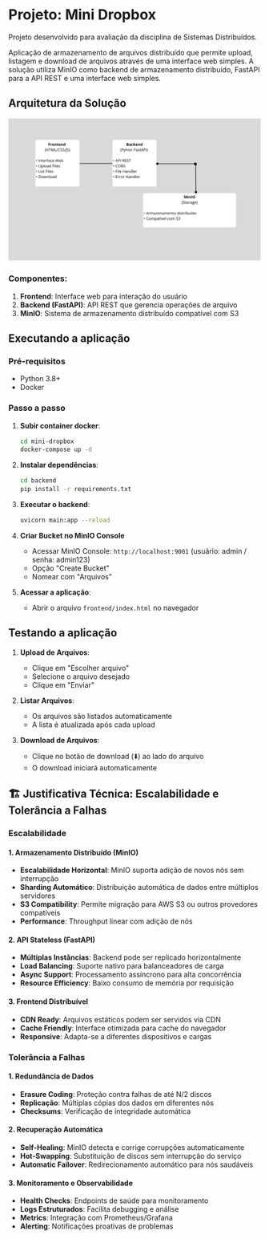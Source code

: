 # Projeto: Mini Dropbox 

Projeto desenvolvido para avaliação da disciplina de Sistemas Distribuídos.

Aplicação de armazenamento de arquivos distribuído que permite upload, listagem e download de arquivos através de uma interface web simples. A solução utiliza MinIO como backend de armazenamento distribuído, FastAPI para a API REST e uma interface web simples.

## Arquitetura da Solução

![Arquitetura da solução](arq.png)

### Componentes:

1. **Frontend**: Interface web para interação do usuário
2. **Backend (FastAPI)**: API REST que gerencia operações de arquivo
3. **MinIO**: Sistema de armazenamento distribuído compatível com S3

## Executando a aplicação

### Pré-requisitos

- Python 3.8+
- Docker

### Passo a passo

1. **Subir container docker**:
   ```bash
   cd mini-dropbox
   docker-compose up -d
   ```

2. **Instalar dependências**:
   ```bash
   cd backend
   pip install -r requirements.txt
   ```

3. **Executar o backend**:
   ```bash
   uvicorn main:app --reload 
   ```

4. **Criar Bucket no MinIO Console**
    - Acessar MinIO Console: `http://localhost:9001` (usuário: admin / senha: admin123)
    - Opção "Create Bucket"
    - Nomear com "Arquivos"

5. **Acessar a aplicação**:
   - Abrir o arquivo `frontend/index.html` no navegador

## Testando a aplicação

1. **Upload de Arquivos**:
   - Clique em "Escolher arquivo"
   - Selecione o arquivo desejado
   - Clique em "Enviar"

2. **Listar Arquivos**:
   - Os arquivos são listados automaticamente
   - A lista é atualizada após cada upload

3. **Download de Arquivos**:
   - Clique no botão de download (⬇️) ao lado do arquivo
   - O download iniciará automaticamente


## 🏗️ Justificativa Técnica: Escalabilidade e Tolerância a Falhas

### Escalabilidade

#### 1. **Armazenamento Distribuído (MinIO)**
- **Escalabilidade Horizontal**: MinIO suporta adição de novos nós sem interrupção
- **Sharding Automático**: Distribuição automática de dados entre múltiplos servidores
- **S3 Compatibility**: Permite migração para AWS S3 ou outros provedores compatíveis
- **Performance**: Throughput linear com adição de nós

#### 2. **API Stateless (FastAPI)**
- **Múltiplas Instâncias**: Backend pode ser replicado horizontalmente
- **Load Balancing**: Suporte nativo para balanceadores de carga
- **Async Support**: Processamento assíncrono para alta concorrência
- **Resource Efficiency**: Baixo consumo de memória por requisição

#### 3. **Frontend Distribuível**
- **CDN Ready**: Arquivos estáticos podem ser servidos via CDN
- **Cache Friendly**: Interface otimizada para cache do navegador
- **Responsive**: Adapta-se a diferentes dispositivos e cargas

### Tolerância a Falhas

#### 1. **Redundância de Dados**

- **Erasure Coding**: Proteção contra falhas de até N/2 discos
- **Replicação**: Múltiplas cópias dos dados em diferentes nós
- **Checksums**: Verificação de integridade automática

#### 2. **Recuperação Automática**
- **Self-Healing**: MinIO detecta e corrige corrupções automaticamente
- **Hot-Swapping**: Substituição de discos sem interrupção do serviço
- **Automatic Failover**: Redirecionamento automático para nós saudáveis

#### 3. **Monitoramento e Observabilidade**
- **Health Checks**: Endpoints de saúde para monitoramento
- **Logs Estruturados**: Facilita debugging e análise
- **Metrics**: Integração com Prometheus/Grafana
- **Alerting**: Notificações proativas de problemas

